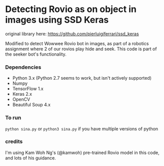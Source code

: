 # Detecting Rovio as on object in images using SSD Keras
original library here:
https://github.com/pierluigiferrari/ssd_keras

Modified to detect Wowwee Rovio bot in images, as part of a robotics assignment where 2 of our rovios play hide and seek. This code is part of the seeker bot's functionality.

### Dependencies

* Python 3.x (Python 2.7 seems to work, but isn't actively supported)
* Numpy
* TensorFlow 1.x
* Keras 2.x
* OpenCV
* Beautiful Soup 4.x

### To run
`python sina.py`
or
`python3 sina.py` 
if you have multiple versions of python

### credits
I'm using Kam Woh Ng's (@kamwoh) pre-trained Rovio model in this code, and lots of his guidance.
